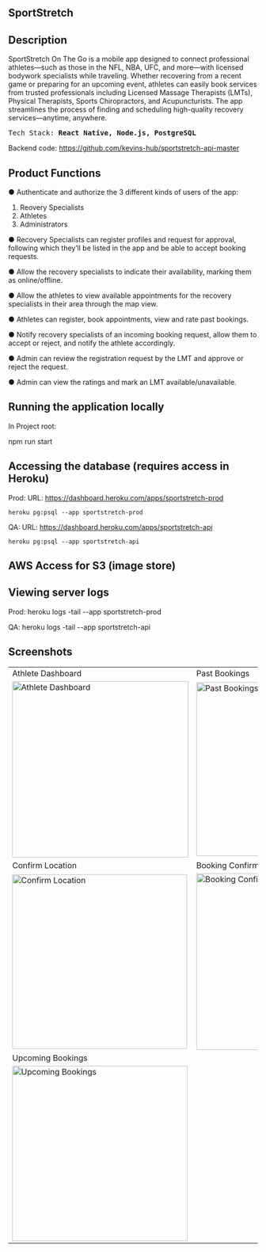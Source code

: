 ## SportStretch

## Description
SportStretch On The Go is a mobile app designed to connect professional athletes—such as those in the NFL, NBA, UFC, and more—with licensed bodywork specialists while traveling. Whether recovering from a recent game or preparing for an upcoming event, athletes can easily book services from trusted professionals including Licensed Massage Therapists (LMTs), Physical Therapists, Sports Chiropractors, and Acupuncturists. The app streamlines the process of finding and scheduling high-quality recovery services—anytime, anywhere.

<pre>
Tech Stack: <b>React Native, Node.js, PostgreSQL</b>
</pre>

Backend code: https://github.com/kevins-hub/sportstretch-api-master

## Product Functions

● Authenticate and authorize the 3 different kinds of users of the app:
1. Reovery Specialists
2. Athletes
3. Administrators

● Recovery Specialists can register profiles and request for approval, following which they’ll be listed in the app and be able to accept booking requests. 

● Allow the recovery specialists to indicate their availability, marking them as online/offline.

● Allow the athletes to view available appointments for the recovery specialists in their area through the map view.

● Athletes can register, book appointments, view and rate past bookings.

● Notify recovery specialists of an incoming booking request, allow them to accept or reject, and notify the athlete accordingly.

● Admin can review the registration request by the LMT and approve or reject the request.

● Admin can view the ratings and mark an LMT available/unavailable.

## Running the application locally

In Project root: 

  npm run start

## Accessing the database (requires access in Heroku)
 Prod:
    URL: https://dashboard.heroku.com/apps/sportstretch-prod

    heroku pg:psql --app sportstretch-prod

 QA:
    URL: https://dashboard.heroku.com/apps/sportstretch-api

    heroku pg:psql --app sportstretch-api

## AWS Access for S3 (image store)

## Viewing server logs

Prod:
  heroku logs -tail --app sportstretch-prod

QA:
  heroku logs -tail --app sportstretch-api


## Screenshots

<table>
  <tr>
    <td>Athlete Dashboard</td>
    <td>Past Bookings</td>
  </tr>
  <tr>
    <td><img width="356" alt="Athlete Dashboard" src="https://user-images.githubusercontent.com/14270270/155195711-d7e75c4f-43b1-489c-91ca-4181d803537f.png"></td>
    <td><img width="351" alt="Past Bookings" src="https://user-images.githubusercontent.com/14270270/155195861-c48ab953-c7e4-4ffb-9e58-8be572cf8461.png"></td>
  </tr>
  <tr>
    <td>Confirm Location</td>
    <td>Booking Confirmed</td>
  </tr>
  <tr>
    <td><img width="353" alt="Confirm Location" src="https://user-images.githubusercontent.com/14270270/155196798-ede0b2be-385d-4be7-a41a-432ac4fd875c.png"></td>
    <td><img width="357" alt="Booking Confirmed" src="https://user-images.githubusercontent.com/14270270/155196816-17e44031-3021-4cad-b4fd-e8d57a6c9cc6.png"></td>
  </tr>
  <tr>
    <td>Upcoming Bookings</td>
  </tr>
  <tr>
    <td><img width="354" alt="Upcoming Bookings" src="https://user-images.githubusercontent.com/14270270/155196826-ba8b4b5a-ba6c-4c48-843a-44231538807d.png"></td>
  </tr>
 </table>
